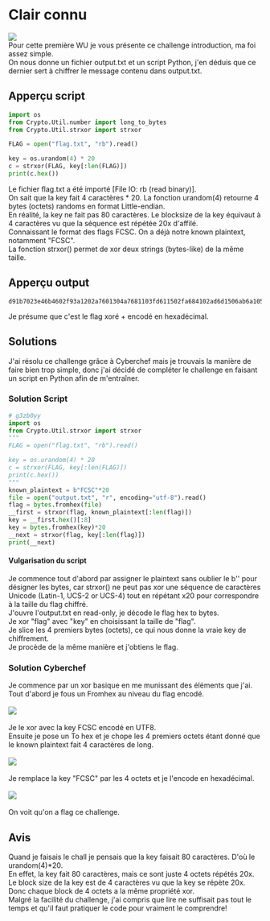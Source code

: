 # Clair connu
<img src="https://media.discordapp.net/attachments/768928242467340328/839970231376019558/unknown.png"/><br/>
Pour cette première WU je vous présente ce challenge introduction, ma foi assez simple.<br/>
On nous donne un fichier output.txt et un script Python, j'en déduis que ce dernier sert à chiffrer le message contenu dans output.txt.<br/>
## Apperçu script
```py
import os
from Crypto.Util.number import long_to_bytes
from Crypto.Util.strxor import strxor

FLAG = open("flag.txt", "rb").read()

key = os.urandom(4) * 20
c = strxor(FLAG, key[:len(FLAG)])
print(c.hex())
```
Le fichier flag.txt a été importé [File IO: rb (read binary)].<br/>
On sait que la key fait 4 caractères * 20. La fonction urandom(4) retourne 4 bytes (octets) randoms en format Little-endian.<br/>
En réalité, la key ne fait pas 80 caractères. Le blocksize de la key équivaut à 4 caractères vu que la séquence est répétée 20x d'affilé.<br/>
Connaissant le format des flags FCSC. On a déjà notre known plaintext, notamment "FCSC".<br/>
La fonction strxor() permet de xor deux strings (bytes-like) de la même taille.
## Apperçu output
```
d91b7023e46b4602f93a1202a7601304a7681103fd611502fa684102ad6d1506ab6a1059fc6a1459a8691051af3b4706fb691b54ad681b53f93a4651a93a1001ad3c4006a825
```
Je présume que c'est le flag xoré + encodé en hexadécimal.<br/>
## Solutions
J'ai résolu ce challenge grâce à Cyberchef mais je trouvais la manière de faire bien trop simple, donc j'ai décidé de compléter le challenge en faisant un script en Python afin de m'entraîner.
### Solution Script
```py
# g3zb0yy
import os
from Crypto.Util.strxor import strxor
"""
FLAG = open("flag.txt", "rb").read()

key = os.urandom(4) * 20
c = strxor(FLAG, key[:len(FLAG)])
print(c.hex())
"""
known_plaintext = b"FCSC"*20
file = open("output.txt", "r", encoding="utf-8").read()
flag = bytes.fromhex(file)
__first = strxor(flag, known_plaintext[:len(flag)])
key = __first.hex()[:8]
key = bytes.fromhex(key)*20
__next = strxor(flag, key[:len(flag)])
print(__next)
```
#### Vulgarisation du script
Je commence tout d'abord par assigner le plaintext sans oublier le b'' pour désigner les bytes, car strxor() ne peut pas xor une séquence de caractères Unicode (Latin-1, UCS-2 or UCS-4) tout en répétant x20 pour correspondre à la taille du flag chiffré.<br/>
J'ouvre l'output.txt en read-only, je décode le flag hex to bytes.<br/>
Je xor "flag" avec "key" en choisissant la taille de "flag".<br/>
Je slice les 4 premiers bytes (octets), ce qui nous donne la vraie key de chiffrement.<br/>
Je procède de la même manière et j'obtiens le flag.<br/>
### Solution Cyberchef
Je commence par un xor basique en me munissant des éléments que j'ai.<br/>
Tout d'abord je fous un Fromhex au niveau du flag encodé.<br/><br/>
<img src="https://media.discordapp.net/attachments/768928242467340328/836528652434800700/H1x75DD9A3kAAAAAElFTkSuQmCC.png?width=1308&height=613"/><br/><br/>
Je le xor avec la key FCSC encodé en UTF8.<br/>
Ensuite je pose un To hex et je chope les 4 premiers octets étant donné que le known plaintext fait 4 caractères de long.<br/><br/>
<img src="https://media.discordapp.net/attachments/768928242467340328/836529336290246656/unknown.png?width=1297&height=613"/><br/><br/>
Je remplace la key "FCSC" par les 4 octets et je l'encode en hexadécimal.<br/><br/>
<img src="https://media.discordapp.net/attachments/768928242467340328/836529573519818782/unknown.png?width=1344&height=613"/></br><br/>
On voit qu'on a flag ce challenge.
## Avis
Quand je faisais le chall je pensais que la key faisait 80 caractères. D'où le urandom(4)\*20.<br/>
En effet, la key fait 80 caractères, mais ce sont juste 4 octets répétés 20x.<br/>
Le block size de la key est de 4 caractères vu que la key se répète 20x.<br/>
Donc chaque block de 4 octets a la même propriété xor.<br/>
Malgré la facilité du challenge, j'ai compris que lire ne suffisait pas tout le temps et qu'il faut pratiquer le code pour vraiment le comprendre!
